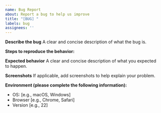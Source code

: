```yaml
---
name: Bug Report
about: Report a bug to help us improve
title: "[BUG] "
labels: bug
assignees: ''
---
```


<!-- 
Describe the bug: 
Provide a clear and concise description of what the bug is.
-->

**Describe the bug**
A clear and concise description of what the bug is.

**Steps to reproduce the behavior:**

<!--
Note down how to reproduce the error in steps.
-->

<!-- 
Expected behavior: 
Describe what you expected to happen instead of the observed issue.
-->

**Expected behavior**
A clear and concise description of what you expected to happen.

<!-- 
Screenshots: 
If applicable, instruct users to add screenshots to illustrate the issue.
-->

**Screenshots**
If applicable, add screenshots to help explain your problem.

<!-- 
Environment: 
Ask the user to provide details about their environment, such as:
- Operating System
- Browser
- Version
-->

**Environment (please complete the following information):**
- OS: [e.g., macOS, Windows]
- Browser [e.g., Chrome, Safari]
- Version [e.g., 22]

